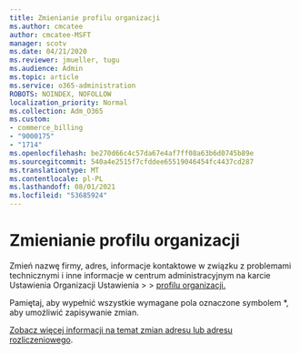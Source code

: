 ```yaml
---
title: Zmienianie profilu organizacji
ms.author: cmcatee
author: cmcatee-MSFT
manager: scotv
ms.date: 04/21/2020
ms.reviewer: jmueller, tugu
ms.audience: Admin
ms.topic: article
ms.service: o365-administration
ROBOTS: NOINDEX, NOFOLLOW
localization_priority: Normal
ms.collection: Adm_O365
ms.custom:
- commerce_billing
- "9000175"
- "1714"
ms.openlocfilehash: be270d66c4c57da67e4af7ff08a63b6d0745b89e
ms.sourcegitcommit: 540a4e2515f7cfddee65519046454fc4437cd287
ms.translationtype: MT
ms.contentlocale: pl-PL
ms.lasthandoff: 08/01/2021
ms.locfileid: "53685924"
---
```

# <a name="change-organization-profile"></a>Zmienianie profilu organizacji

Zmień nazwę firmy, adres, informacje kontaktowe w związku z problemami technicznymi i inne informacje w centrum administracyjnym na karcie Ustawienia Organizacji Ustawienia  >    >  [profilu organizacji.](https://admin.microsoft.com/AdminPortal/Home#/Settings/OrganizationProfile/:/Settings/L1/OrganizationInformation)

Pamiętaj, aby wypełnić wszystkie wymagane pola oznaczone symbolem *, aby umożliwić zapisywanie zmian.

[Zobacz więcej informacji na temat zmian adresu lub adresu rozliczeniowego](/microsoft-365/admin/manage/change-address-contact-and-more).
